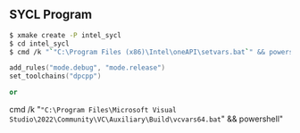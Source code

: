 ## SYCL Program
```bash
$ xmake create -P intel_sycl
$ cd intel_sycl
$ cmd /k "`"C:\Program Files (x86)\Intel\oneAPI\setvars.bat`" && powershell"
```
```lua
add_rules("mode.debug", "mode.release")
set_toolchains("dpcpp")

or

```
  cmd /k "`"C:\Program Files\Microsoft Visual Studio\2022\Community\VC\Auxiliary\Build\vcvars64.bat`" && powershell"
```
